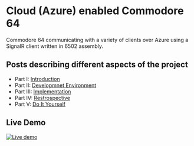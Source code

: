 # Cloud (Azure) enabled Commodore 64

Commodore 64 communicating with a variety of clients over Azure using a SignalR client written in 6502 assembly. 

## Posts describing different aspects of the project

* Part I: [Introduction](https://blog.3d-logic.com/2022/02/08/cloud-enabled-commodore-64-part-i-introduction/)
* Part II: [Developmnet Environment](https://blog.3d-logic.com/2022/02/12/cloud-enabled-commodore-64-part-ii-development-environment/)
* Part III: [Implementation](https://blog.3d-logic.com/2022/02/21/cloud-enabled-commodore-64-part-iii-implementation/)
* Part IV: [Restrospective](https://blog.3d-logic.com/2022/02/27/cloud-enabled-commodore-64-part-iv-retrospective/)
* Part V: [Do It Yourself](https://blog.3d-logic.com/2022/04/27/cloud-enabled-commodore-64-part-v-do-it-yourself/)

## Live Demo

[![Live demo](https://user-images.githubusercontent.com/1438884/152696876-0ae3cc8f-e211-4d1a-bcaf-770aacd22f6f.jpg)](https://youtu.be/mQMleUfJ-ic)
